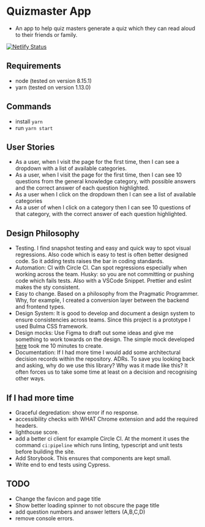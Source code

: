 # Quizmaster App
- An app to help quiz masters generate a quiz which they can read aloud to their friends or family.

[![Netlify Status](https://api.netlify.com/api/v1/badges/53180c2e-e4d9-4657-8e3d-f2c69fb38016/deploy-status)](https://app.netlify.com/sites/mystifying-roentgen-274bc4/deploys)

## Requirements
- node (tested on version 8.15.1)
- yarn (tested on version 1.13.0)

## Commands
- install `yarn `
- run `yarn start`

## User Stories
- As a user, when I visit the page for the first time, then I can see a dropdown with a list of available categories.
- As a user, when I visit the page for the first time, then I can see 10 questions from the general knowledge category, with possible answers and the correct answer of each question highlighted.
- As a user when I click on the dropdown then I can see a list of available categories
- As a user of when I click on a category then I can see 10 questions of that category, with the correct answer of each question highlighted.

## Design Philosophy
- Testing. I find snapshot testing and easy and quick way to spot visual regressions. Also code which is easy to test is often better designed code. So it adding tests raises the bar in coding standards. 
- Automation: CI with Circle CI. Can spot regressions especially when working across the team. Husky: so you are not committing or pushing code which fails tests. Also with a VSCode Snippet. Prettier and eslint makes the sty consistent.
- Easy to change. Based on a philosophy from the Pragmatic Programmer. Why, for example, I created a conversion layer between the backend and frontend types. 
- Design System: It is good to develop and document a design system to ensure consistencies across teams. Since this project is a prototype I used Bulma CSS framework.
- Design mocks: Use Figma to draft out some ideas and give me something to work towards on the design. The simple mock developed [here](https://www.figma.com/file/WXZ09qKPbKVMOjBgP7JXHp/Quiz-Master?node-id=0%3A1) took me 10 minutes to create. 
- Documentation: If I had more time I would add some architectural decision records within the repository. ADRs. To save you looking back and asking, why do we use this library? Why was it made like this? It often forces us to take some time at least on a decision and recognising other ways.

## If I had more time
- Graceful degredation: show error if no response.
- accessibility checks with WHAT Chrome extension and add the required headers. 
- lighthouse score.
- add a better ci client for example Circle CI. At the moment it uses the command `ci:pipeline` which runs linting, typescript and unit tests before building the site.
- Add Storybook. This ensures that components are kept small.
- Write end to end tests using Cypress.


## TODO
- Change the favicon and page title
- Show better loading spinner to not obscure the page title
- add question numbers and answer letters (A,B,C,D)
- remove console errors.